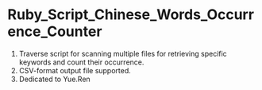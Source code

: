 # Ruby_Script_Chinese_Words_Occurrence_Counter


   1) Traverse script for scanning multiple files for retrieving 
      specific keywords and count their occurrence.
   2) CSV-format output file supported. 
   3) Dedicated to Yue.Ren
